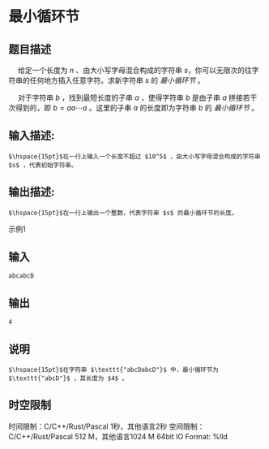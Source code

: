 # 最小循环节

## 题目描述

$\hspace{15pt}$给定一个长度为 $n$ 、由大小写字母混合构成的字符串 $s$，你可以无限次的往字符串的任何地方插入任意字符。求新字符串 $s$ 的 _最小循环节_ 。 

  


$\hspace{15pt}$对于字符串 $b$ ，找到最短长度的子串 $a$ ，使得字符串 $b$ 是由子串 $a$ 拼接若干次得到的，即 $b=aa \cdots a$ 。这里的子串 $a$ 的长度即为字符串 $b$ 的 _最小循环节_ 。  


## 输入描述:
    
    
    $\hspace{15pt}$在一行上输入一个长度不超过 $10^5$ 、由大小写字母混合构成的字符串 $s$ ，代表初始字符串。

## 输出描述:
    
    
    $\hspace{15pt}$在一行上输出一个整数，代表字符串 $s$ 的最小循环节的长度。

示例1 

## 输入
    
    
    abcabcD

## 输出
    
    
    4

## 说明
    
    
    $\hspace{15pt}$在字符串 $\texttt{"abcDabcD"}$ 中，最小循环节为 $\texttt{"abcD"}$ ，其长度为 $4$ 。


## 时空限制

时间限制：C/C++/Rust/Pascal 1秒，其他语言2秒
空间限制：C/C++/Rust/Pascal 512 M，其他语言1024 M
64bit IO Format: %lld